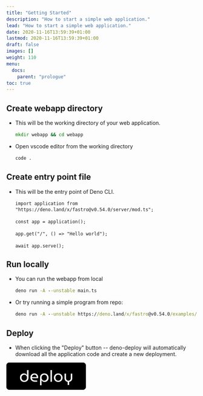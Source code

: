 ```yaml
---
title: "Getting Started"
description: "How to start a simple web application."
lead: "How to start a simple web application."
date: 2020-11-16T13:59:39+01:00
lastmod: 2020-11-16T13:59:39+01:00
draft: false
images: []
weight: 110
menu:
  docs:
    parent: "prologue"
toc: true
---
```


## Create webapp directory

- This will be the working directory of your web application.

  ```cmd
  mkdir webapp && cd webapp
  ```

- Open vscode editor from the working directory

  ```cmd
  code .
  ```

## Create entry point file

- This will be the entry point of Deno CLI.

  ```tsx
  import application from "https://deno.land/x/fastro@v0.54.0/server/mod.ts";

  const app = application();

  app.get("/", () => "Hello world");

  await app.serve();
  ```

## Run locally

- You can run the webapp from local

  ```cmd
  deno run -A --unstable main.ts
  ```

- Or try running a simple program from repo:

  ```cmd
  deno run -A --unstable https://deno.land/x/fastro@v0.54.0/examples/main.ts
  ```

## Deploy

- When clicking the "Deploy" button -- deno-deploy will automatically download all the application code and create a new deployment.

[![alt text](/images/deno-deploy-button.svg)](https://dash.deno.com/new?url=https://deno.land/x/fastro@v0.54.0/examples/main.ts)
